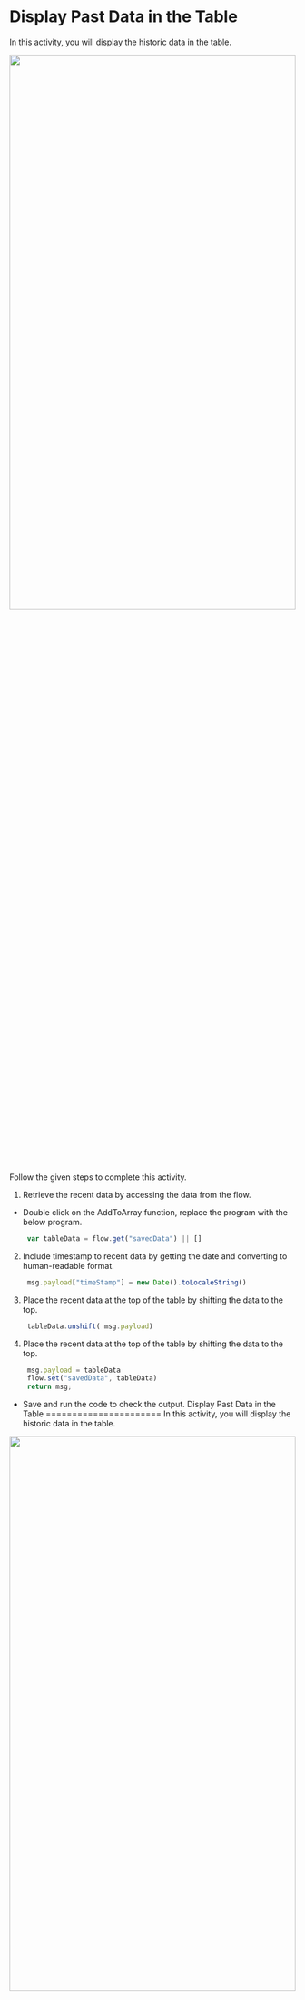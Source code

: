Display Past Data in the Table
======================
In this activity, you will display the historic data in the table.


<img src= "https://s3.amazonaws.com/media-p.slid.es/uploads/1525749/images/11157361/SA3.gif" width = "100%" height = "50%">


Follow the given steps to complete this activity.


1. Retrieve the recent data by accessing the data from the flow.
* Double click on the AddToArray function, replace the program with the below program.
   ~~~js
    var tableData = flow.get("savedData") || []
   ~~~


2. Include timestamp to recent data by getting the date and converting to human-readable format.


   ~~~js
    msg.payload["timeStamp"] = new Date().toLocaleString()
   ~~~


3. Place the recent data at the top of the table by shifting the data to the top.
   ~~~js
    tableData.unshift( msg.payload)
   ~~~


4. Place the recent data at the top of the table by shifting the data to the top.
   ~~~js
    msg.payload = tableData
    flow.set("savedData", tableData)
    return msg;
   ~~~


* Save and run the code to check the output.
Display Past Data in the Table
======================
In this activity, you will display the historic data in the table.


<img src= "https://s3.amazonaws.com/media-p.slid.es/uploads/1525749/images/11157361/SA3.gif" width = "100%" height = "50%">


Follow the given steps to complete this activity.


1. Retrieve the recent data by accessing the data from the flow.
* Double click on the AddToArray function, replace the program with the below program.
   ~~~js
    var tableData = flow.get("savedData") || []
   ~~~


2. Include timestamp to recent data by getting the date and converting to human-readable format.


   ~~~js
    msg.payload["timeStamp"] = new Date().toLocaleString()
   ~~~


3. Place the recent data at the top of the table by shifting the data to the top.
   ~~~js
    tableData.unshift( msg.payload)
   ~~~


4. Place the recent data at the top of the table by shifting the data to the top.
   ~~~js
    msg.payload = tableData
    flow.set("savedData", tableData)
    return msg;
   ~~~


* Save and run the code to check the output.
